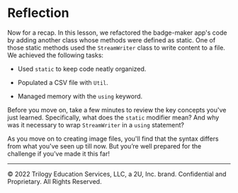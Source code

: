 # Reflection

Now for a recap. In this lesson, we refactored the badge-maker app's code by adding another class whose methods were defined as static. One of those static methods used the `StreamWriter` class to write content to a file. We achieved the following tasks:

* Used `static` to keep code neatly organized.

* Populated a CSV file with `Util`.

* Managed memory with the `using` keyword.

Before you move on, take a few minutes to review the key concepts you've just learned. Specifically, what does the `static` modifier mean? And why was it necessary to wrap `StreamWriter` in a `using` statement?

As you move on to creating image files, you'll find that the syntax differs from what you've seen up till now. But you’re well prepared for the challenge if you’ve made it this far!

---
© 2022 Trilogy Education Services, LLC, a 2U, Inc. brand. Confidential and Proprietary. All Rights Reserved.